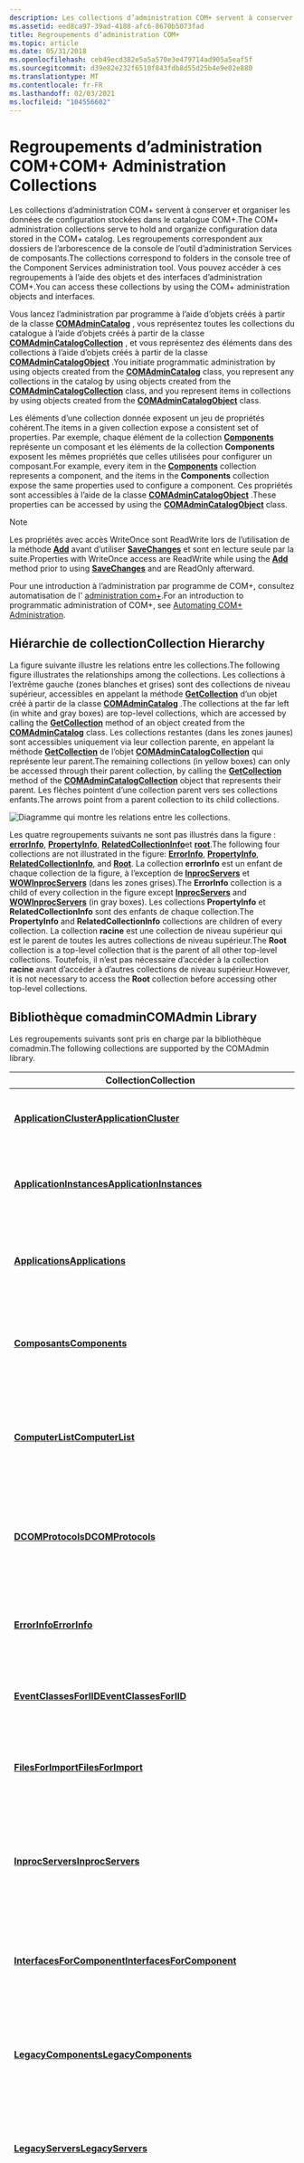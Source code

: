 ```yaml
---
description: Les collections d’administration COM+ servent à conserver et organiser les données de configuration stockées dans le catalogue COM+.
ms.assetid: eed8ca97-39ad-4188-afc6-8670b5073fad
title: Regroupements d’administration COM+
ms.topic: article
ms.date: 05/31/2018
ms.openlocfilehash: ceb49ecd382e5a5a570e3e479714ad905a5eaf5f
ms.sourcegitcommit: d39e82e232f6510f843fdb8d55d25b4e9e02e880
ms.translationtype: MT
ms.contentlocale: fr-FR
ms.lasthandoff: 02/03/2021
ms.locfileid: "104556602"
---
```

# <a name="com-administration-collections"></a><span data-ttu-id="5e787-103">Regroupements d’administration COM+</span><span class="sxs-lookup"><span data-stu-id="5e787-103">COM+ Administration Collections</span></span>

<span data-ttu-id="5e787-104">Les collections d’administration COM+ servent à conserver et organiser les données de configuration stockées dans le catalogue COM+.</span><span class="sxs-lookup"><span data-stu-id="5e787-104">The COM+ administration collections serve to hold and organize configuration data stored in the COM+ catalog.</span></span> <span data-ttu-id="5e787-105">Les regroupements correspondent aux dossiers de l’arborescence de la console de l’outil d’administration Services de composants.</span><span class="sxs-lookup"><span data-stu-id="5e787-105">The collections correspond to folders in the console tree of the Component Services administration tool.</span></span> <span data-ttu-id="5e787-106">Vous pouvez accéder à ces regroupements à l’aide des objets et des interfaces d’administration COM+.</span><span class="sxs-lookup"><span data-stu-id="5e787-106">You can access these collections by using the COM+ administration objects and interfaces.</span></span>

<span data-ttu-id="5e787-107">Vous lancez l’administration par programme à l’aide d’objets créés à partir de la classe [**COMAdminCatalog**](comadmincatalog.md) , vous représentez toutes les collections du catalogue à l’aide d’objets créés à partir de la classe [**COMAdminCatalogCollection**](comadmincatalogcollection.md) , et vous représentez des éléments dans des collections à l’aide d’objets créés à partir de la classe [**COMAdminCatalogObject**](comadmincatalogobject.md) .</span><span class="sxs-lookup"><span data-stu-id="5e787-107">You initiate programmatic administration by using objects created from the [**COMAdminCatalog**](comadmincatalog.md) class, you represent any collections in the catalog by using objects created from the [**COMAdminCatalogCollection**](comadmincatalogcollection.md) class, and you represent items in collections by using objects created from the [**COMAdminCatalogObject**](comadmincatalogobject.md) class.</span></span>

<span data-ttu-id="5e787-108">Les éléments d’une collection donnée exposent un jeu de propriétés cohérent.</span><span class="sxs-lookup"><span data-stu-id="5e787-108">The items in a given collection expose a consistent set of properties.</span></span> <span data-ttu-id="5e787-109">Par exemple, chaque élément de la collection [**Components**](components.md) représente un composant et les éléments de la collection **Components** exposent les mêmes propriétés que celles utilisées pour configurer un composant.</span><span class="sxs-lookup"><span data-stu-id="5e787-109">For example, every item in the [**Components**](components.md) collection represents a component, and the items in the **Components** collection expose the same properties used to configure a component.</span></span> <span data-ttu-id="5e787-110">Ces propriétés sont accessibles à l’aide de la classe [**COMAdminCatalogObject**](comadmincatalogobject.md) .</span><span class="sxs-lookup"><span data-stu-id="5e787-110">These properties can be accessed by using the [**COMAdminCatalogObject**](comadmincatalogobject.md) class.</span></span>

> [!Note]  
> <span data-ttu-id="5e787-111">Les propriétés avec accès WriteOnce sont ReadWrite lors de l’utilisation de la méthode [**Add**](/windows/desktop/api/ComAdmin/nf-comadmin-icatalogcollection-add) avant d’utiliser [**SaveChanges**](/windows/desktop/api/ComAdmin/nf-comadmin-icatalogcollection-savechanges) et sont en lecture seule par la suite.</span><span class="sxs-lookup"><span data-stu-id="5e787-111">Properties with WriteOnce access are ReadWrite while using the [**Add**](/windows/desktop/api/ComAdmin/nf-comadmin-icatalogcollection-add) method prior to using [**SaveChanges**](/windows/desktop/api/ComAdmin/nf-comadmin-icatalogcollection-savechanges) and are ReadOnly afterward.</span></span>

 

<span data-ttu-id="5e787-112">Pour une introduction à l’administration par programme de COM+, consultez automatisation de l' [administration com+](automating-com--administration.md).</span><span class="sxs-lookup"><span data-stu-id="5e787-112">For an introduction to programmatic administration of COM+, see [Automating COM+ Administration](automating-com--administration.md).</span></span>

## <a name="collection-hierarchy"></a><span data-ttu-id="5e787-113">Hiérarchie de collection</span><span class="sxs-lookup"><span data-stu-id="5e787-113">Collection Hierarchy</span></span>

<span data-ttu-id="5e787-114">La figure suivante illustre les relations entre les collections.</span><span class="sxs-lookup"><span data-stu-id="5e787-114">The following figure illustrates the relationships among the collections.</span></span> <span data-ttu-id="5e787-115">Les collections à l’extrême gauche (zones blanches et grises) sont des collections de niveau supérieur, accessibles en appelant la méthode [**GetCollection**](/windows/desktop/api/ComAdmin/nf-comadmin-icomadmincatalog-getcollection) d’un objet créé à partir de la classe [**COMAdminCatalog**](comadmincatalog.md) .</span><span class="sxs-lookup"><span data-stu-id="5e787-115">The collections at the far left (in white and gray boxes) are top-level collections, which are accessed by calling the [**GetCollection**](/windows/desktop/api/ComAdmin/nf-comadmin-icomadmincatalog-getcollection) method of an object created from the [**COMAdminCatalog**](comadmincatalog.md) class.</span></span> <span data-ttu-id="5e787-116">Les collections restantes (dans les zones jaunes) sont accessibles uniquement via leur collection parente, en appelant la méthode [**GetCollection**](/windows/desktop/api/ComAdmin/nf-comadmin-icatalogcollection-getcollection) de l’objet [**COMAdminCatalogCollection**](comadmincatalogcollection.md) qui représente leur parent.</span><span class="sxs-lookup"><span data-stu-id="5e787-116">The remaining collections (in yellow boxes) can only be accessed through their parent collection, by calling the [**GetCollection**](/windows/desktop/api/ComAdmin/nf-comadmin-icatalogcollection-getcollection) method of the [**COMAdminCatalogCollection**](comadmincatalogcollection.md) object that represents their parent.</span></span> <span data-ttu-id="5e787-117">Les flèches pointent d’une collection parent vers ses collections enfants.</span><span class="sxs-lookup"><span data-stu-id="5e787-117">The arrows point from a parent collection to its child collections.</span></span>

![Diagramme qui montre les relations entre les collections.](images/ab61b0ab-2368-4bd8-9cfc-b7adc5beaca3.png)

<span data-ttu-id="5e787-119">Les quatre regroupements suivants ne sont pas illustrés dans la figure : [**errorInfo**](errorinfo.md), [**PropertyInfo**](propertyinfo.md), [**RelatedCollectionInfo**](relatedcollectioninfo.md)et [**root**](root.md).</span><span class="sxs-lookup"><span data-stu-id="5e787-119">The following four collections are not illustrated in the figure: [**ErrorInfo**](errorinfo.md), [**PropertyInfo**](propertyinfo.md), [**RelatedCollectionInfo**](relatedcollectioninfo.md), and [**Root**](root.md).</span></span> <span data-ttu-id="5e787-120">La collection **errorInfo** est un enfant de chaque collection de la figure, à l’exception de [**InprocServers**](inprocservers.md) et [**WOWInprocServers**](wowinprocservers.md) (dans les zones grises).</span><span class="sxs-lookup"><span data-stu-id="5e787-120">The **ErrorInfo** collection is a child of every collection in the figure except [**InprocServers**](inprocservers.md) and [**WOWInprocServers**](wowinprocservers.md) (in gray boxes).</span></span> <span data-ttu-id="5e787-121">Les collections **PropertyInfo** et **RelatedCollectionInfo** sont des enfants de chaque collection.</span><span class="sxs-lookup"><span data-stu-id="5e787-121">The **PropertyInfo** and **RelatedCollectionInfo** collections are children of every collection.</span></span> <span data-ttu-id="5e787-122">La collection **racine** est une collection de niveau supérieur qui est le parent de toutes les autres collections de niveau supérieur.</span><span class="sxs-lookup"><span data-stu-id="5e787-122">The **Root** collection is a top-level collection that is the parent of all other top-level collections.</span></span> <span data-ttu-id="5e787-123">Toutefois, il n’est pas nécessaire d’accéder à la collection **racine** avant d’accéder à d’autres collections de niveau supérieur.</span><span class="sxs-lookup"><span data-stu-id="5e787-123">However, it is not necessary to access the **Root** collection before accessing other top-level collections.</span></span>

## <a name="comadmin-library"></a><span data-ttu-id="5e787-124">Bibliothèque comadmin</span><span class="sxs-lookup"><span data-stu-id="5e787-124">COMAdmin Library</span></span>

<span data-ttu-id="5e787-125">Les regroupements suivants sont pris en charge par la bibliothèque comadmin.</span><span class="sxs-lookup"><span data-stu-id="5e787-125">The following collections are supported by the COMAdmin library.</span></span>



| <span data-ttu-id="5e787-126">Collection</span><span class="sxs-lookup"><span data-stu-id="5e787-126">Collection</span></span>                                                             | <span data-ttu-id="5e787-127">Description</span><span class="sxs-lookup"><span data-stu-id="5e787-127">Description</span></span>                                                                                                                                           |
|------------------------------------------------------------------------|-------------------------------------------------------------------------------------------------------------------------------------------------------|
| [<span data-ttu-id="5e787-128">**ApplicationCluster**</span><span class="sxs-lookup"><span data-stu-id="5e787-128">**ApplicationCluster**</span></span>](applicationcluster.md)                       | <span data-ttu-id="5e787-129">Contient une liste des serveurs dans le cluster d’applications.</span><span class="sxs-lookup"><span data-stu-id="5e787-129">Contains a list of the servers in the application cluster.</span></span>                                                                                            |
| [<span data-ttu-id="5e787-130">**ApplicationInstances**</span><span class="sxs-lookup"><span data-stu-id="5e787-130">**ApplicationInstances**</span></span>](applicationinstances.md)                   | <span data-ttu-id="5e787-131">Contient un objet pour chaque instance d’une application COM+ en cours d’exécution.</span><span class="sxs-lookup"><span data-stu-id="5e787-131">Contains an object for each instance of a running COM+ application.</span></span>                                                                                   |
| [<span data-ttu-id="5e787-132">**Applications**</span><span class="sxs-lookup"><span data-stu-id="5e787-132">**Applications**</span></span>](applications.md)                                   | <span data-ttu-id="5e787-133">Contient un objet pour chaque application COM+ installée sur l’ordinateur local.</span><span class="sxs-lookup"><span data-stu-id="5e787-133">Contains an object for each COM+ application installed on the local computer.</span></span>                                                                         |
| [<span data-ttu-id="5e787-134">**Composants**</span><span class="sxs-lookup"><span data-stu-id="5e787-134">**Components**</span></span>](components.md)                                       | <span data-ttu-id="5e787-135">Contient un objet pour chaque composant de l’application à laquelle il est associé.</span><span class="sxs-lookup"><span data-stu-id="5e787-135">Contains an object for each component in the application to which it is related.</span></span>                                                                      |
| [<span data-ttu-id="5e787-136">**ComputerList**</span><span class="sxs-lookup"><span data-stu-id="5e787-136">**ComputerList**</span></span>](computerlist.md)                                   | <span data-ttu-id="5e787-137">Contient la liste des ordinateurs figurant dans le dossier **ordinateurs** de l’outil d’administration Services de composants.</span><span class="sxs-lookup"><span data-stu-id="5e787-137">Contains a list of the computers found in the **Computers** folder of the Component Services administration tool.</span></span>                                     |
| [<span data-ttu-id="5e787-138">**DCOMProtocols**</span><span class="sxs-lookup"><span data-stu-id="5e787-138">**DCOMProtocols**</span></span>](dcomprotocols.md)                                 | <span data-ttu-id="5e787-139">Contient une liste des protocoles à utiliser par DCOM.</span><span class="sxs-lookup"><span data-stu-id="5e787-139">Contains a list of the protocols to be used by DCOM.</span></span> <span data-ttu-id="5e787-140">Elle contient un objet pour chaque protocole.</span><span class="sxs-lookup"><span data-stu-id="5e787-140">It contains an object for each protocol.</span></span>                                                         |
| [<span data-ttu-id="5e787-141">**ErrorInfo**</span><span class="sxs-lookup"><span data-stu-id="5e787-141">**ErrorInfo**</span></span>](errorinfo.md)                                         | <span data-ttu-id="5e787-142">Récupère des informations d’erreur étendues concernant les méthodes qui traitent plusieurs objets.</span><span class="sxs-lookup"><span data-stu-id="5e787-142">Retrieves extended error information regarding methods that deal with multiple objects.</span></span>                                                               |
| [<span data-ttu-id="5e787-143">**EventClassesForIID**</span><span class="sxs-lookup"><span data-stu-id="5e787-143">**EventClassesForIID**</span></span>](eventclassesforiid.md)                       | <span data-ttu-id="5e787-144">Récupère des informations sur les classes d’événements.</span><span class="sxs-lookup"><span data-stu-id="5e787-144">Retrieves information regarding event classes.</span></span>                                                                                                        |
| [<span data-ttu-id="5e787-145">**FilesForImport**</span><span class="sxs-lookup"><span data-stu-id="5e787-145">**FilesForImport**</span></span>](filesforimport.md)                               | <span data-ttu-id="5e787-146">Récupère des informations de son fichier MSI sur une application qui peut être importée.</span><span class="sxs-lookup"><span data-stu-id="5e787-146">Retrieves information from its MSI file about an application that can be imported.</span></span>                                                                    |
| [<span data-ttu-id="5e787-147">**InprocServers**</span><span class="sxs-lookup"><span data-stu-id="5e787-147">**InprocServers**</span></span>](inprocservers.md)                                 | <span data-ttu-id="5e787-148">Contient la liste des serveurs in-process inscrits auprès du système.</span><span class="sxs-lookup"><span data-stu-id="5e787-148">Contains a list of the in-process servers registered with the system.</span></span> <span data-ttu-id="5e787-149">Elle contient un objet pour chaque composant.</span><span class="sxs-lookup"><span data-stu-id="5e787-149">It contains an object for each component.</span></span>                                       |
| [<span data-ttu-id="5e787-150">**InterfacesForComponent**</span><span class="sxs-lookup"><span data-stu-id="5e787-150">**InterfacesForComponent**</span></span>](interfacesforcomponent.md)               | <span data-ttu-id="5e787-151">Contient un objet pour chaque interface exposée par le composant auquel la collection est associée.</span><span class="sxs-lookup"><span data-stu-id="5e787-151">Contains an object for each interface exposed by the component to which the collection is related.</span></span>                                                    |
| [<span data-ttu-id="5e787-152">**LegacyComponents**</span><span class="sxs-lookup"><span data-stu-id="5e787-152">**LegacyComponents**</span></span>](legacycomponents.md)                           | <span data-ttu-id="5e787-153">Contient un objet pour chaque composant non configuré dans l’application à laquelle il est associé.</span><span class="sxs-lookup"><span data-stu-id="5e787-153">Contains an object for each unconfigured component in the application to which it is related.</span></span>                                                         |
| [<span data-ttu-id="5e787-154">**LegacyServers**</span><span class="sxs-lookup"><span data-stu-id="5e787-154">**LegacyServers**</span></span>](legacyservers.md)                                 | <span data-ttu-id="5e787-155">Identique à la collection [**InprocServers**](inprocservers.md) , à ceci près que cette collection comprend également des serveurs locaux.</span><span class="sxs-lookup"><span data-stu-id="5e787-155">Identical to the [**InprocServers**](inprocservers.md) collection except that this collection also includes local servers.</span></span>                           |
| [<span data-ttu-id="5e787-156">**LocalComputer**</span><span class="sxs-lookup"><span data-stu-id="5e787-156">**LocalComputer**</span></span>](localcomputer.md)                                 | <span data-ttu-id="5e787-157">Contient un objet unique qui contient les informations de paramètres au niveau de l’ordinateur pour l’ordinateur dont vous accédez au catalogue.</span><span class="sxs-lookup"><span data-stu-id="5e787-157">Contains a single object that holds computer level settings information for the computer whose catalog you are accessing.</span></span>                             |
| [<span data-ttu-id="5e787-158">**MethodsForInterface**</span><span class="sxs-lookup"><span data-stu-id="5e787-158">**MethodsForInterface**</span></span>](methodsforinterface.md)                     | <span data-ttu-id="5e787-159">Contient un objet pour chaque méthode sur l’interface à laquelle la collection est associée.</span><span class="sxs-lookup"><span data-stu-id="5e787-159">Contains an object for each method on the interface to which the collection is related.</span></span>                                                               |
| [<span data-ttu-id="5e787-160">**Partitions**</span><span class="sxs-lookup"><span data-stu-id="5e787-160">**Partitions**</span></span>](partitions.md)                                       | <span data-ttu-id="5e787-161">Utilisé pour spécifier les applications contenues dans chaque partition.</span><span class="sxs-lookup"><span data-stu-id="5e787-161">Used to specify the applications contained in each partition.</span></span>                                                                                         |
| [<span data-ttu-id="5e787-162">**PartitionUsers**</span><span class="sxs-lookup"><span data-stu-id="5e787-162">**PartitionUsers**</span></span>](partitionusers.md)                               | <span data-ttu-id="5e787-163">Utilisé pour spécifier les utilisateurs contenus dans chaque partition.</span><span class="sxs-lookup"><span data-stu-id="5e787-163">Used to specify the users contained in each partition.</span></span>                                                                                                |
| [<span data-ttu-id="5e787-164">**PropertyInfo**</span><span class="sxs-lookup"><span data-stu-id="5e787-164">**PropertyInfo**</span></span>](propertyinfo.md)                                   | <span data-ttu-id="5e787-165">Récupère des informations sur les propriétés prises en charge par une collection spécifiée.</span><span class="sxs-lookup"><span data-stu-id="5e787-165">Retrieves information about the properties that a specified collection supports.</span></span>                                                                      |
| [<span data-ttu-id="5e787-166">**PublisherProperties**</span><span class="sxs-lookup"><span data-stu-id="5e787-166">**PublisherProperties**</span></span>](publisherproperties.md)                     | <span data-ttu-id="5e787-167">Contient un objet pour chaque propriété de serveur de publication pour la collection [**SubscriptionsForComponent**](subscriptionsforcomponent.md) parente.</span><span class="sxs-lookup"><span data-stu-id="5e787-167">Contains an object for each publisher property for the parent [**SubscriptionsForComponent**](subscriptionsforcomponent.md) collection.</span></span>              |
| [<span data-ttu-id="5e787-168">**RelatedCollectionInfo**</span><span class="sxs-lookup"><span data-stu-id="5e787-168">**RelatedCollectionInfo**</span></span>](relatedcollectioninfo.md)                 | <span data-ttu-id="5e787-169">Récupère des informations sur d’autres collections relatives à la collection à partir de laquelle elle est appelée.</span><span class="sxs-lookup"><span data-stu-id="5e787-169">Retrieves information about other collections related to the collection from which it is called.</span></span>                                                      |
| [<span data-ttu-id="5e787-170">**Rôles**</span><span class="sxs-lookup"><span data-stu-id="5e787-170">**Roles**</span></span>](roles.md)                                                 | <span data-ttu-id="5e787-171">Contient un objet pour chaque rôle affecté à l’application à laquelle il est associé.</span><span class="sxs-lookup"><span data-stu-id="5e787-171">Contains an object for each role assigned to the application to which it is related.</span></span>                                                                  |
| [<span data-ttu-id="5e787-172">**RolesForComponent**</span><span class="sxs-lookup"><span data-stu-id="5e787-172">**RolesForComponent**</span></span>](rolesforcomponent.md)                         | <span data-ttu-id="5e787-173">Contient un objet pour chaque rôle assigné au composant auquel la collection est associée.</span><span class="sxs-lookup"><span data-stu-id="5e787-173">Contains an object for each role assigned to the component to which the collection is related.</span></span>                                                        |
| [<span data-ttu-id="5e787-174">**RolesForInterface**</span><span class="sxs-lookup"><span data-stu-id="5e787-174">**RolesForInterface**</span></span>](rolesforinterface.md)                         | <span data-ttu-id="5e787-175">Contient un objet pour chaque rôle assigné à l’interface à laquelle la collection est associée.</span><span class="sxs-lookup"><span data-stu-id="5e787-175">Contains an object for each role assigned to the interface to which the collection is related.</span></span>                                                        |
| [<span data-ttu-id="5e787-176">**RolesForMethod**</span><span class="sxs-lookup"><span data-stu-id="5e787-176">**RolesForMethod**</span></span>](rolesformethod.md)                               | <span data-ttu-id="5e787-177">Contient un objet pour chaque rôle assigné à la méthode à laquelle la collection est associée.</span><span class="sxs-lookup"><span data-stu-id="5e787-177">Contains an object for each role assigned to the method to which the collection is related.</span></span>                                                           |
| [<span data-ttu-id="5e787-178">**RolesForPartition**</span><span class="sxs-lookup"><span data-stu-id="5e787-178">**RolesForPartition**</span></span>](rolesforpartition.md)                         | <span data-ttu-id="5e787-179">Contient un objet pour chaque rôle affecté à la partition à laquelle la collection est associée.</span><span class="sxs-lookup"><span data-stu-id="5e787-179">Contains an object for each role assigned to the partition to which the collection is related.</span></span>                                                        |
| [<span data-ttu-id="5e787-180">**Causes**</span><span class="sxs-lookup"><span data-stu-id="5e787-180">**Root**</span></span>](root.md)                                                   | <span data-ttu-id="5e787-181">Contient les collections de niveau supérieur sur le catalogue.</span><span class="sxs-lookup"><span data-stu-id="5e787-181">Contains the top-level collections on the catalog.</span></span>                                                                                                    |
| [<span data-ttu-id="5e787-182">**SubscriberProperties**</span><span class="sxs-lookup"><span data-stu-id="5e787-182">**SubscriberProperties**</span></span>](subscriberproperties.md)                   | <span data-ttu-id="5e787-183">Contient un objet pour chaque propriété d’abonné de la collection [**SubscriptionsForComponent**](subscriptionsforcomponent.md) parente.</span><span class="sxs-lookup"><span data-stu-id="5e787-183">Contains an object for each subscriber property for the parent [**SubscriptionsForComponent**](subscriptionsforcomponent.md) collection.</span></span>             |
| [<span data-ttu-id="5e787-184">**SubscriptionsForComponent**</span><span class="sxs-lookup"><span data-stu-id="5e787-184">**SubscriptionsForComponent**</span></span>](subscriptionsforcomponent.md)         | <span data-ttu-id="5e787-185">Contient un objet pour chaque abonnement de la collection de [**composants**](components.md) parents.</span><span class="sxs-lookup"><span data-stu-id="5e787-185">Contains an object for each subscription for the parent [**Components**](components.md) collection.</span></span>                                                  |
| [<span data-ttu-id="5e787-186">**TransientPublisherProperties**</span><span class="sxs-lookup"><span data-stu-id="5e787-186">**TransientPublisherProperties**</span></span>](transientpublisherproperties.md)   | <span data-ttu-id="5e787-187">Contient un objet pour chaque propriété de serveur de publication pour la collection [**TransientSubscriptions**](transientsubscriptions.md) parente.</span><span class="sxs-lookup"><span data-stu-id="5e787-187">Contains an object for each publisher property for the parent [**TransientSubscriptions**](transientsubscriptions.md) collection.</span></span>                    |
| [<span data-ttu-id="5e787-188">**TransientSubscriberProperties**</span><span class="sxs-lookup"><span data-stu-id="5e787-188">**TransientSubscriberProperties**</span></span>](transientsubscriberproperties.md) | <span data-ttu-id="5e787-189">Contient un objet pour chaque propriété d’abonné de la collection [**TransientSubscriptions**](transientsubscriptions.md) parente.</span><span class="sxs-lookup"><span data-stu-id="5e787-189">Contains an object for each subscriber property for the parent [**TransientSubscriptions**](transientsubscriptions.md) collection.</span></span>                   |
| [<span data-ttu-id="5e787-190">**TransientSubscriptions**</span><span class="sxs-lookup"><span data-stu-id="5e787-190">**TransientSubscriptions**</span></span>](transientsubscriptions.md)               | <span data-ttu-id="5e787-191">Contient un objet pour chaque abonnement temporaire.</span><span class="sxs-lookup"><span data-stu-id="5e787-191">Contains an object for each transient subscription.</span></span>                                                                                                   |
| [<span data-ttu-id="5e787-192">**UsersInPartitionRole**</span><span class="sxs-lookup"><span data-stu-id="5e787-192">**UsersInPartitionRole**</span></span>](usersinpartitionrole.md)                   | <span data-ttu-id="5e787-193">Contient un objet pour chaque utilisateur dans le rôle de partition auquel la collection est associée.</span><span class="sxs-lookup"><span data-stu-id="5e787-193">Contains an object for each user in the partition role to which the collection is related.</span></span>                                                            |
| [<span data-ttu-id="5e787-194">**UsersInRole**</span><span class="sxs-lookup"><span data-stu-id="5e787-194">**UsersInRole**</span></span>](usersinrole.md)                                     | <span data-ttu-id="5e787-195">Contient un objet pour chaque utilisateur du rôle auquel la collection est associée.</span><span class="sxs-lookup"><span data-stu-id="5e787-195">Contains an object for each user in the role to which the collection is related.</span></span>                                                                      |
| [<span data-ttu-id="5e787-196">**WOWInprocServers**</span><span class="sxs-lookup"><span data-stu-id="5e787-196">**WOWInprocServers**</span></span>](wowinprocservers.md)                           | <span data-ttu-id="5e787-197">Contient la liste des serveurs in-process inscrits auprès du système pour les composants 32 bits sur les ordinateurs 64 bits.</span><span class="sxs-lookup"><span data-stu-id="5e787-197">Contains a list of the in-process servers registered with the system for 32-bit components on 64-bit computers.</span></span>                                       |
| [<span data-ttu-id="5e787-198">**WOWLegacyServers**</span><span class="sxs-lookup"><span data-stu-id="5e787-198">**WOWLegacyServers**</span></span>](wowlegacyservers.md)                           | <span data-ttu-id="5e787-199">Identique à la collection [**LegacyServers**](legacyservers.md) , hormis le fait que cette collection est extraite du Registre 32 bits sur les ordinateurs 64 bits.</span><span class="sxs-lookup"><span data-stu-id="5e787-199">Identical to the [**LegacyServers**](legacyservers.md) collection except that this collection is drawn from the 32-bit registry on 64-bit computers.</span></span> |



 

 

 



